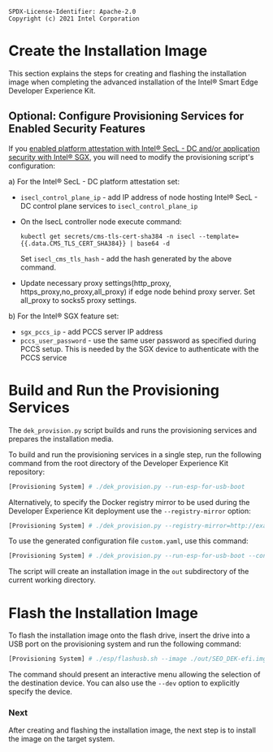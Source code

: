 ```text
SPDX-License-Identifier: Apache-2.0
Copyright (c) 2021 Intel Corporation
```

# Create the Installation Image

This section explains the steps for creating and flashing the installation image when completing the advanced installation of the Intel® Smart Edge Developer Experience Kit.

## Optional: Configure Provisioning Services for Enabled Security Features

If you [enabled platform attestation with Intel® SecL - DC and/or application security with Intel® SGX](developer-experience-kit-security-features.md#configure-security-features-for-the-intel®-smart-edge-open-developer-experience-kit), you will need to modify the provisioning script's configuration:

  a) For the Intel® SecL - DC platform attestation set:

  - `isecl_control_plane_ip` - add IP address of node hosting Intel® SecL - DC control plane services to `isecl_control_plane_ip`

  - On the IsecL controller node execute command:
    ```
    kubectl get secrets/cms-tls-cert-sha384 -n isecl --template={{.data.CMS_TLS_CERT_SHA384}} | base64 -d
    ```
    Set `isecl_cms_tls_hash` - add the hash generated by the above command.
  - Update necessary proxy settings(http_proxy, https_proxy,no_proxy,all_proxy) if edge node behind proxy server. Set all_proxy to socks5 proxy settings.

  b) For the Intel® SGX feature set:

  - `sgx_pccs_ip` - add PCCS server IP address
  - `pccs_user_password` - use the same user password as specified during PCCS setup. This is needed by the SGX device to authenticate with the PCCS service

# Build and Run the Provisioning Services

The `dek_provision.py` script builds and runs the provisioning services and prepares the installation media.

To build and run the provisioning services in a single step, run the following command from the root directory of the Developer Experience Kit repository:

```Shell.bash
[Provisioning System] # ./dek_provision.py --run-esp-for-usb-boot
```

Alternatively, to specify the Docker registry mirror to be used during the Developer Experience Kit deployment use the `--registry-mirror` option:

```Shell.bash
[Provisioning System] # ./dek_provision.py --registry-mirror=http://example.local:5000 --run-esp-for-usb-boot
```

To use the generated configuration file `custom.yaml`, use this command:

```Shell.bash
[Provisioning System] # ./dek_provision.py --run-esp-for-usb-boot --config=custom.yml
```
The script will create an installation image in the `out` subdirectory of the current working directory.


# Flash the Installation Image

To flash the installation image onto the flash drive, insert the drive into a USB port on the provisioning system and run the following command:

```Shell.bash
[Provisioning System] # ./esp/flashusb.sh --image ./out/SEO_DEK-efi.img --bios efi
```

The command should present an interactive menu allowing the selection of the destination device. You can also use the `--dev` option to explicitly specify the device.

### Next

After creating and flashing the installation image, the next step is to install the image on the target system. 